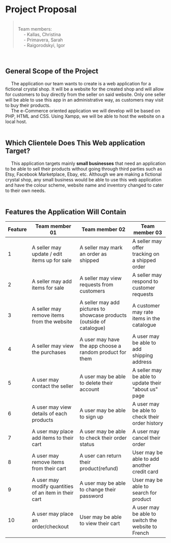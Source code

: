 # Project Proposal
> <br>Team members:<br>&emsp; - Kallas, Christina<br>&emsp; - Primavera, Sarah <br>&emsp; - Raigorodskyi, Igor<br> 

<br>

## General Scope of the Project
&emsp; The application our team wants to create is a web application for a fictional crystal shop. It will be a website for the created shop and will allow for customers to buy directly from the seller on said website. Only one seller will be able to use this app in an administrative way, as customers may visit to buy their products.<br>&emsp; The e-Commerce oriented application we will develop will be based on PHP, HTML and CSS. Using Xampp, we will be able to host the website on a local host. <br><br>

## Which Clientele Does This Web application Target?
&emsp; This application targets mainly **small businesses** that need an application to be able to sell their products without going through third parties such as Etsy, Facebook Marketplace, Ebay, etc. Although we are making a fictional crystal shop, any small business would be able to use this web application and have the colour scheme, website name and inventory changed to cater to their own needs. <br><br>

## Features the Application Will Contain
| Feature | Team member 01 | Team member 02 | Team member 03 |
|---------|------------------|-----------------|-------------------|
| 1 | A seller may update / edit items up for sale | A seller may mark an order as shipped | A seller may offer tracking on a shipped order |
| 2 | A seller may add items for sale | A seller may view requests from customers | A seller may respond to customer requests |
| 3 | A seller may remove items from the website | A seller may add pictures to showcase products (outside of catalogue) | A customer may rate items in the catalogue |
| 4 | A seller may view the purchases | A user may have the app choose a random product for them | A user may be able to add shipping address |
| 5 | A user may contact the seller | A user may be able to delete their account | A seller may be able to update their "about us" page |
| 6 | A user may view details of each products | A user may be able to sign up | A user may be able to check their order history |
| 7 | A user may place add items to their cart | A user may be able to check their order status | A user may cancel their order |
| 8 | A user may remove items from their cart | A user can return their product(refund) | User may be able to add another credit card |
| 9 | A user may modify quantities of an item in their cart | A user may be able to change their password | User may be able to search for product |
| 10 | A user may place an order/checkout | User may be able to view their cart | A user may be able to switch the website to French |
